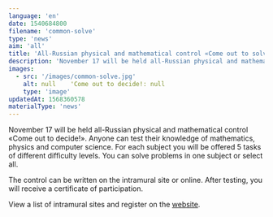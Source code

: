 ```yaml
---
language: 'en'
date: 1540684800
filename: 'common-solve'
type: 'news'
aim: 'all'
title: 'All-Russian physical and mathematical control «Come out to solve!»'
description: 'November 17 will be held all-Russian physical and mathematical control «Come out to decide!».'
images:
  - src: '/images/common-solve.jpg'
    alt: null    'Come out to decide!: null
    type: 'image'
updatedAt: 1568360578
materialType: 'news'
---
```

November 17 will be held all-Russian physical and mathematical control «Come out to decide!». Anyone can test their knowledge of mathematics, physics and computer science. For each subject you will be offered 5 tasks of different difficulty levels. You can solve problems in one subject or select all.

The control can be written on the intramural site or online. After testing, you will receive a certificate of participation.

View a list of intramural sites and register on the [website](https://goo.gl/EK99fS).
